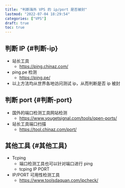 ```yaml
---
title: "判断海外 VPS 的 ip/port 是否被封"
lastmod: "2022-07-04 18:29:54"
categories: ["VPS"]
draft: true
toc: true
---
```


## 判断 IP {#判断-ip}

-   站长工具
    -   <https://ping.chinaz.com/>
-   ping.pe 检测
    -   <https://ping.pe/>
-   以上方法均从世界各地访问测试 ip，从而判断是否 ip 被封


## 判断 port {#判断-port}

-   国外的端口检测工具网站检测
    -   <https://www.yougetsignal.com/tools/open-ports/>
-   站长工具端口扫描
    -   <https://tool.chinaz.com/port/>


## 其他工具 {#其他工具}

-   Tcping
    -   端口检测工具也可以针对端口进行 ping
    -   tcping IP PORT
-   IP/PORT 可用性检测工具
    -   <https://www.toolsdaquan.com/ipcheck/>